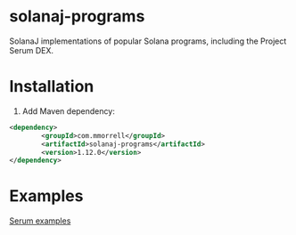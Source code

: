 # solanaj-programs

SolanaJ implementations of popular Solana programs, including the Project Serum DEX.

# Installation
1. Add Maven dependency:

```xml
<dependency>
        <groupId>com.mmorrell</groupId>
        <artifactId>solanaj-programs</artifactId>
        <version>1.12.0</version>
</dependency>
```

# Examples
[Serum examples](https://github.com/skynetcap/solanaj-programs/blob/master/serum/README.md)

